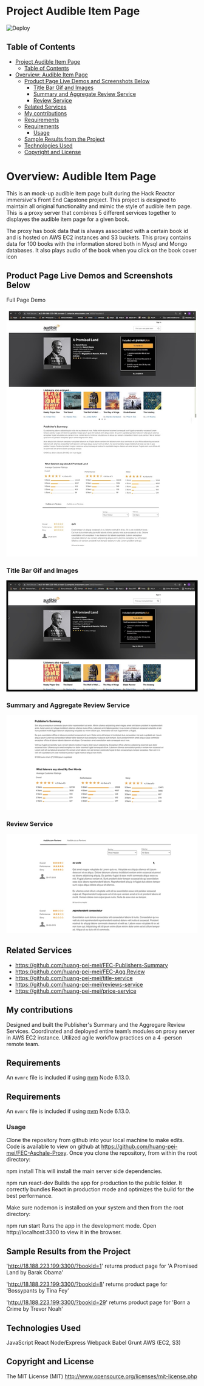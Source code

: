 # Project Audible Item Page
![Deploy](https://github.com/huang-pei-mei/FEC-Aschale-Proxy/blob/master/Pictures%20and%20gifs/Final%20Audible%20Item%20Page.gif)

## Table of Contents
- [Project Audible Item Page](#project-audible-item-page)
  - [Table of Contents](#table-of-contents)
- [Overview: Audible Item Page](#overview-audible-item-page)
  - [Product Page Live Demos and Screenshots Below](#product-page-live-demos-and-screenshots-below)
    - [Title Bar Gif and Images](#title-bar-gif-and-images)
    - [Summary and Aggregate Review Service](#summary-and-aggregate-review-service)
    - [Review Service](#review-service)
  - [Related Services](#related-services)
  - [My contributions](#my-contributions)
  - [Requirements](#requirements)
  - [Requirements](#requirements-1)
    - [Usage](#usage)
  - [Sample Results from the Project](#sample-results-from-the-project)
  - [Technologies Used](#technologies-used)
  - [Copyright and License](#copyright-and-license)


# Overview: Audible Item Page
This is an mock-up audible item page built during the Hack Reactor immersive's Front End Capstone project. This project is designed to maintain all original functionality and mimic the style of audible item page. This is a proxy server that combines 5 different services together to displayes the audible item page for a given book.

The proxy has book data that is always associated with a certain book id and is hosted on AWS EC2 instances and S3 buckets. This proxy contains data for 100 books with the information stored both in Mysql and Mongo databases. It also plays audio of the book when you click on the book cover icon

## Product Page Live Demos and Screenshots Below
Full Page Demo

![Deploy](https://github.com/huang-pei-mei/FEC-Aschale-Proxy/blob/master/Pictures%20and%20gifs/Full%20Page.jpg)

### Title Bar Gif and Images
![Deploy](https://github.com/huang-pei-mei/FEC-Aschale-Proxy/blob/master/Pictures%20and%20gifs/Title%20Bar%20Desktop%20View.jpg)

### Summary and Aggregate Review Service
![Deploy](https://github.com/huang-pei-mei/FEC-Aschale-Proxy/blob/master/Pictures%20and%20gifs/Summary%20and%20Aggregate%20Review%20desktop%20View.jpg)


### Review Service
![Deploy](https://github.com/huang-pei-mei/FEC-Aschale-Proxy/blob/master/Pictures%20and%20gifs/Review%20Desktop%20View.jpg)


## Related Services

  - https://github.com/huang-pei-mei/FEC-Publishers-Summary
  - https://github.com/huang-pei-mei/FEC-Agg.Review
  - https://github.com/huang-pei-mei/title-service
  - https://github.com/huang-pei-mei/reviews-service
  - https://github.com/huang-pei-mei/price-service


## My contributions
Designed and built the Publisher's Summary and the Aggregare Review Services.
Coordinated and deployed entire team’s modules on proxy server in AWS EC2 instance.
Utilized agile workflow practices on a 4 -person remote team.

## Requirements
An `nvmrc` file is included if using [nvm](https://github.com/creationix/nvm)
Node 6.13.0.

## Requirements
An `nvmrc` file is included if using [nvm](https://github.com/creationix/nvm)
Node 6.13.0.

### Usage
Clone the repository from github into your local machine to make edits.
Code is available to view on github at https://github.com/huang-pei-mei/FEC-Aschale-Proxy.
Once you clone the repository, from within the root directory:

npm install
This will install the main server side dependencies.

npm run react-dev
Builds the app for production to the public folder. It correctly bundles React in production mode and optimizes the build for the best performance.

Make sure nodemon is installed on your system and then from the root directory:

npm run start
Runs the app in the development mode. Open http://localhost:3300 to view it in the browser.

## Sample Results from the Project
'http://18.188.223.199:3300/?bookId=1'  returns product page for 'A Promised Land by  Barak Obama'

'http://18.188.223.199:3300/?bookId=8' returns product page for 'Bossypants by Tina Fey'

'http://18.188.223.199:3300/?bookId=29' returns product page for 'Born a Crime by Trevor Noah'


## Technologies Used
  JavaScript
  React
  Node/Express
  Webpack
  Babel
  Grunt
  AWS (EC2, S3)

## Copyright and License
The MIT License (MIT) http://www.opensource.org/licenses/mit-license.php

